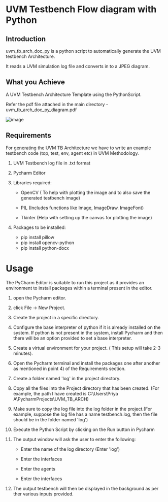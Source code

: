 # UVM Testbench Flow diagram with Python 
  
## Introduction 
  uvm_tb_arch_doc_py is a python script to automatically generate the UVM testbench Architecture.
  
  It reads a UVM simulation log file and converts in to a JPEG  diagram.

## What you Achieve
  A UVM Testbench Architecture Template using the PythonScript.
  
  Refer the pdf file attached in the main directory - uvm_tb_arch_doc_py_diagram.pdf
  
  ![image](https://user-images.githubusercontent.com/61039744/119836958-ca11fd00-bf1f-11eb-8781-8a30b02779b7.png)

  
## Requirements
  For generating the UVM TB Architecture we have to write an example testbench code (top, test, env, agent etc) in UVM Methodology.
  
  1) UVM Testbench log file in .txt format
  
  2) Pycharm Editor 
  
  3) Libraries required:
 
     - OpenCV ( To help with plotting the image and to also save the generated testbench image)
     
     - PIL (Includes functions like Image, ImageDraw. ImageFont)
     
     - Tkinter (Help with setting up the canvas for plotting the image)
     
  4) Packages to be installed:
     
     - pip install pillow 
     - pip install opencv-python
     - pip install python-docx 


# Usage
The PyCharm Editor is suitable to run this project as it provides an environment to install packages within a terminal present in the editor.

1) open the Pycharm editor.

2) click File -> New Project.

3) Create the project in a specific directory.

4) Configure the base interpreter of python if it is already installed on the system. If python is not present in the system, install Pycharm and then there will be an option     provided to set a base interpreter.

5) Create a virtual environment for your project. ( This setup will take 2-3 minutes). 

6) Open the Pycharm terminal and install the packages one after another as mentioned in point 4) of the Requirements section.

7) Create a folder named  'log' in the project directory.

8) Copy all the files into the Project directory that has been created. (For example, the path I have created is C:\Users\Priya A\PycharmProjects\UVM_TB_ARCH)

9) Make sure to copy the log file into the log folder in the project.(For example, suppose the log file has a name testbench.log, then the file should be in the folder named 'log')

10) Execute the Python Script by clicking on the Run button in Pycharm

11) The output window will ask the user to enter the following:
    
    -  Enter the name of the log directory (Enter 'log')
    
    -  Enter the interfaces
    
    -  Enter the agents
    
    -  Enter the interfaces
 
12) The output testbench will then be displayed in the background as per ther various inputs provided. 


